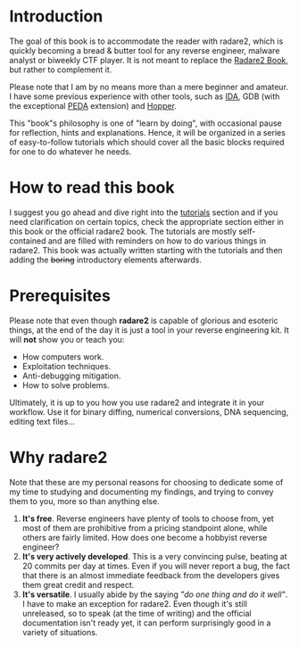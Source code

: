 Introduction
==

The goal of this book is to accommodate the reader with radare2, which is quickly becoming a bread & butter tool for any reverse engineer, malware analyst or biweekly CTF player. It is not meant to replace the [Radare2 Book](https://www.gitbook.com/book/radare/radare2book/details), but rather to complement it.

Please note that I am by no means more than a mere beginner and amateur. I have some previous experience with other tools, such as [IDA](https://www.hex-rays.com/products/ida/), GDB (with the exceptional [PEDA](https://github.com/longld/peda) extension) and [Hopper](http://www.hopperapp.com/).

This "book"s philosophy is one of "learn by doing", with occasional pause for reflection, hints and explanations. Hence, it will be organized in a series of easy-to-follow tutorials which should cover all the basic blocks required for one to do whatever he needs.

# How to read this book

I suggest you go ahead and dive right into the [tutorials](tutorials.md) section and if you need clarification on certain topics, check the appropriate section either in this book or the official radare2 book. The tutorials are mostly self-contained and are filled with reminders on how to do various things in radare2. This book was actually written starting with the tutorials and then adding the ~~boring~~ introductory elements afterwards.

# Prerequisites

Please note that even though **radare2** is capable of glorious and esoteric things, at the end of the day it is just a tool in your reverse engineering kit. It will **not** show you or teach you:

* How computers work.
* Exploitation techniques.
* Anti-debugging mitigation.
* How to solve problems.

Ultimately, it is up to you how you use radare2 and integrate it in your workflow. Use it for binary diffing, numerical conversions, DNA sequencing, editing text files...

# Why radare2

Note that these are my personal reasons for choosing to dedicate some of my time to studying and documenting my findings, and trying to convey them to you, more so than anything else.

1. **It's free**. Reverse engineers have plenty of tools to choose from, yet most of them are prohibitive from a pricing standpoint alone, while others are fairly limited. How does one become a hobbyist reverse engineer?
2. **It's very actively developed**. This is a very convincing pulse, beating at 20 commits per day at times. Even if you will never report a bug, the fact that there is an almost immediate feedback from the developers gives them great credit and respect.
3. **It's versatile**. I usually abide by the saying *"do one thing and do it well"*. I have to make an exception for radare2. Even though it's still unreleased, so to speak (at the time of writing) and the official documentation isn't ready yet, it can perform surprisingly good in a variety of situations.

